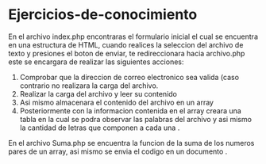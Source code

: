 # Ejercicios-de-conocimiento

En el archivo index.php encontraras el formulario inicial el cual se encuentra en una estructura de HTML, cuando realices la seleccion del archivo de texto y presiones el boton de enviar,
te redireccionara hacia archivo.php este se encargara  de realizar las siguientes acciones:

1. Comprobar que la direccion de correo electronico sea valida (caso contrario no realizara la carga del archivo.
2. Realizar la carga del archivo y leer su contenido
3. Asi mismo almacenara el contenido del archivo en un array
4. Posteriormente con la informacion contenida en el array creara una tabla en la cual se podra observar las palabras del archivo y asi mismo la cantidad de letras que componen a cada una .

En el archivo Suma.php se encuentra la funcion de la suma de los numeros pares de un array, asi mismo se envia el codigo en un documento . 
